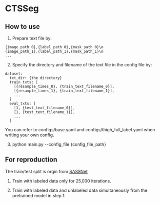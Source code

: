 # CTSSeg

## How to use
1. Prepare text file by:

```
{image_path_0},{label_path_0},{mask_path_0}\n
{image_path_1},{label_path_1},{mask_path_1}\n
...
```

2. Specify the directory and filename of the text file in the config file by:

```
dataset:
  txt_dir: {the directory}
  train_txts: [
    [{resample_times_0}, {train_text_filename_0}],
    [{resample_times_1}, {train_text_filename_1}],
    ...
  ]
  eval_txts: [
    [1, {test_text_filename_0}],
    [1, {test_text_filename_1}],
    ...
  ]
```
You can refer to configs/base.yaml and configs/thigh_full_label.yaml when writing your own config.

3. python main.py --config_file {config_file_path}

## For reproduction
The train/test split is orgin from [SASSNet](https://github.com/kleinzcy/SASSnet)

1. Train with labeled data only for 25,000 iterations.

2. Train with labeled data and unlabeled data simultaneously from the pretrained model in step 1.
